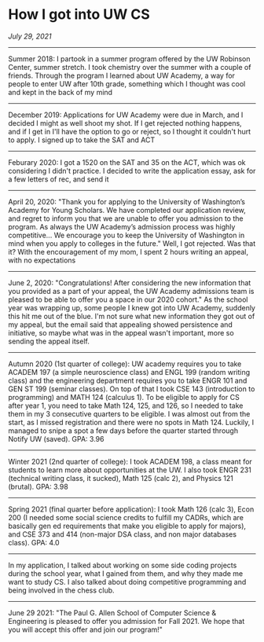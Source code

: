# How I got into UW CS  
*July 29, 2021*  

---
Summer 2018: I partook in a summer program offered by the UW Robinson Center, summer stretch. I took chemistry over the summer with a couple of friends. Through the program I learned about UW Academy, a way for people to enter UW after 10th grade, something which I thought was cool and kept in the back of my mind  

---
December 2019: Applications for UW Academy were due in March, and I decided I might as well shoot my shot. If I get rejected nothing happens, and if I get in I'll have the option to go or reject, so I thought it couldn't hurt to apply. I signed up to take the SAT and ACT  

---
Feburary 2020: I got a 1520 on the SAT and 35 on the ACT, which was ok considering I didn't practice. I decided to write the application essay, ask for a few letters of rec, and send it  

---
April 20, 2020: "Thank you for applying to the University of Washington’s Academy for Young Scholars.  We have completed our application review, and regret to inform you that we are unable to offer you admission to the program. As always the UW Academy’s admission process was highly competitive... We encourage you to keep the University of Washington in mind when you apply to colleges in the future." Well, I got rejected. Was that it? With the encouragement of my mom, I spent 2 hours writing an appeal, with no expectations  

---
June 2, 2020: "Congratulations! After considering the new information that you provided as a part of your appeal, the UW Academy admissions team is pleased to be able to offer you a space in our 2020 cohort." As the school year was wrapping up, some people I knew got into UW Academy, suddenly this hit me out of the blue. I'm not sure what new information they got out of my appeal, but the email said that appealing showed persistence and initiative, so maybe what was in the appeal wasn't important, more so sending the appeal itself.  

---
Autumn 2020 (1st quarter of college): UW academy requires you to take ACADEM 197 (a simple neuroscience class) and ENGL 199 (random writing class) and the engineering department requires you to take ENGR 101 and GEN ST 199 (seminar classes). On top of that I took CSE 143 (introduction to programming) and MATH 124 (calculus 1). To be eligible to apply for CS after year 1, you need to take Math 124, 125, and 126, so I needed to take them in my 3 consecutive quarters to be eligible. I was almost out from the start, as I missed registration and there were no spots in Math 124. Luckily, I managed to snipe a spot a few days before the quarter started through Notify UW (saved). GPA: 3.96  

---
Winter 2021 (2nd quarter of college): I took ACADEM 198, a class meant for students to learn more about opportunities at the UW. I also took ENGR 231 (technical writing class, it sucked), Math 125 (calc 2), and Physics 121 (brutal). GPA: 3.98  

---
Spring 2021 (final quarter before application): I took Math 126 (calc 3), Econ 200 (I needed some social science credits to fulfill my CADRs, which are basically gen ed requirements that make you eligible to apply for majors), and CSE 373 and 414 (non-major DSA class, and non major databases class). GPA: 4.0  

---
In my application, I talked about working on some side coding projects during the school year, what I gained from them, and why they made me want to study CS. I also talked about doing competitive programming and being involved in the chess club.

---
June 29 2021: "The Paul G. Allen School of Computer Science & Engineering is pleased to offer you admission for Fall 2021. We hope that you will accept this offer and join our program!"